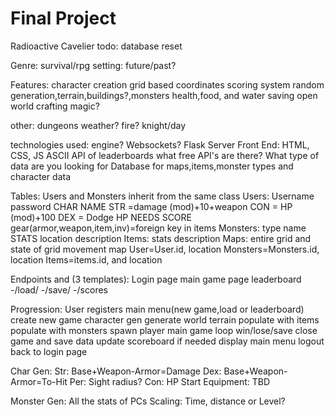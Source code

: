 # Final	Project
Radioactive Cavelier
todo:
	database reset

Genre:
	survival/rpg
	setting: future/past?

Features:
	character creation
	grid based coordinates
	scoring system
	random generation,terrain,buildings?,monsters
	health,food, and water
	saving
	open world
	crafting
	magic?


other:
	dungeons
	weather?
	fire?
	knight/day

technologies used:
	engine?
	Websockets?
	Flask Server
	Front End: HTML, CSS, JS
	ASCII
	API of leaderboards
	what free API's are there?
	What type of data are you looking for
	Database for maps,items,monster types and character data

Tables:
Users and Monsters inherit from the same class
	Users:
		Username
		password
		CHAR NAME
		STR =damage  (mod)+10+weapon
		CON = HP (mod)+100
		DEX = Dodge
		HP
		NEEDS
		SCORE
		gear(armor,weapon,item,inv)=foreign key  in items
	Monsters:
		type
		name
		STATS
		location
		description
	Items:
		stats
		description
	Maps:
		entire grid and state of grid
		movement map
		User=User.id, location
		Monsters=Monsters.id, location
		Items=items.id, and location

Endpoints and (3 templates):
	Login page
	main game page
	leaderboard
	-/load/<character>
	-/save/<character>
	-/scores

Progression:
	User registers
	main menu(new game,load or leaderboard)
	create new game
	character gen
	generate world terrain
	populate with items 
	populate with monsters
	spawn player
	main game loop
	win/lose/save
	close game and save data
	update scoreboard if needed
	display main menu
	logout
	back to login page

Char Gen:
	Str: Base+Weapon-Armor=Damage
	Dex: Base+Weapon-Armor=To-Hit
	Per: Sight radius?
	Con: HP
	Start Equipment: TBD

Monster Gen:
	All the stats of PCs
	Scaling: Time, distance or Level?
